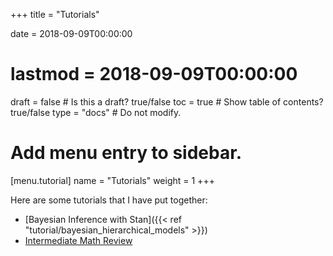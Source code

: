 +++
title = "Tutorials"

date = 2018-09-09T00:00:00
# lastmod = 2018-09-09T00:00:00

draft = false  # Is this a draft? true/false
toc = true  # Show table of contents? true/false
type = "docs"  # Do not modify.

# Add menu entry to sidebar.
[menu.tutorial]
  name = "Tutorials"
  weight = 1
+++

Here are some tutorials that I have put together:

- [Bayesian Inference with Stan]({{< ref "tutorial/bayesian_hierarchical_models" >}})
- [Intermediate Math Review](https://nrjenkins.github.io/nrjenkins.github.io/files/tutorials/math_tutorial.pdf)
